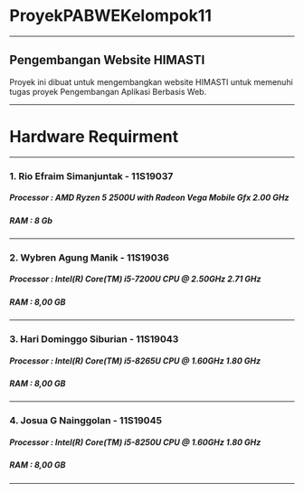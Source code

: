 # ProyekPABWEKelompok11
---

## Pengembangan Website HIMASTI

Proyek ini dibuat untuk mengembangkan website HIMASTI untuk memenuhi tugas proyek Pengembangan Aplikasi Berbasis Web.

---
# Hardware Requirment
---
### 1. Rio Efraim Simanjuntak - 11S19037

##### Processor : AMD Ryzen 5 2500U with Radeon Vega Mobile Gfx 2.00 GHz
##### RAM : 8 Gb

---
### 2. Wybren Agung Manik - 11S19036

##### Processor : Intel(R) Core(TM) i5-7200U CPU @ 2.50GHz   2.71 GHz
##### RAM : 8,00 GB

---
### 3. Hari Dominggo Siburian - 11S19043

##### Processor : Intel(R) Core(TM) i5-8265U CPU @ 1.60GHz   1.80 GHz
##### RAM : 8,00 GB

---
### 4. Josua G Nainggolan - 11S19045

##### Processor : Intel(R) Core(TM) i5-8250U CPU @ 1.60GHz   1.80 GHz
##### RAM : 8,00 GB
---
